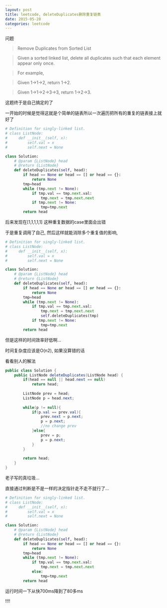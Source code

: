 ```yaml
---
layout: post
title: leetcode, deleteDuplicates删除重复链表
date: 2015-05-28
categories: leetcode
---
```


问题

>Remove Duplicates from Sorted List 

>Given a sorted linked list, delete all duplicates such that each element appear only once.

>For example,

>Given 1->1->2, return 1->2.

>Given 1->1->2->3->3, return 1->2->3. 


这题终于是自己搞定的了

一开始的时候是觉得这就是个简单的链表所以一次遍历把所有的重复的链表接上就好了

```python
# Definition for singly-linked list.
# class ListNode:
#     def __init__(self, x):
#         self.val = x
#         self.next = None

class Solution:
    # @param {ListNode} head
    # @return {ListNode}
    def deleteDuplicates(self, head):
        if head == None or head == [] or head == {}:
            return None
        tmp=head
        while (tmp.next != None):
            if tmp.val == tmp.next.val:
                tmp.next = tmp.next.next
            if tmp.next != None:
                tmp=tmp.next
        return head
```


后来发现在[1,1,1,1,1]
这种重复数据的case里面会出错

于是重复调用了自己, 然后这样就能消除多个重复值的影响, 

```python
# Definition for singly-linked list.
# class ListNode:
#     def __init__(self, x):
#         self.val = x
#         self.next = None

class Solution:
    # @param {ListNode} head
    # @return {ListNode}
    def deleteDuplicates(self, head):
        if head == None or head == [] or head == {}:
            return None
        tmp=head
        while (tmp.next != None):
            if tmp.val == tmp.next.val:
                tmp.next = tmp.next.next
                self.deleteDuplicates(tmp)
            if tmp.next != None:
                tmp=tmp.next
        return head
```

但是这样的时间效率好低啊...

时间复杂度应该是O(n2), 如果没算错的话

看看别人的解法


```java
public class Solution {
    public ListNode deleteDuplicates(ListNode head) {
        if(head == null || head.next == null)
            return head;
 
        ListNode prev = head;    
        ListNode p = head.next;
 
        while(p != null){
            if(p.val == prev.val){
                prev.next = p.next;
                p = p.next;
                //no change prev
            }else{
                prev = p;
                p = p.next; 
            }
        }
 
        return head;
    }
}
```


老子写的真垃圾...

直接通过判断是不是一样的决定指针走不走不就行了...

```python
# Definition for singly-linked list.
# class ListNode:
#     def __init__(self, x):
#         self.val = x
#         self.next = None

class Solution:
    # @param {ListNode} head
    # @return {ListNode}
    def deleteDuplicates(self, head):
        if head == None or head == [] or head == {}:
            return None
        tmp=head
        while (tmp.next != None):
            if tmp.val == tmp.next.val:
                tmp.next = tmp.next.next
            else:
                tmp=tmp.next
        return head

```

运行时间一下从快700ms降到了80多ms

!!!!


